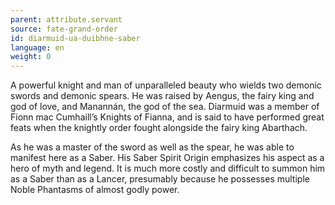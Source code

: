 ```yaml
---
parent: attribute.servant
source: fate-grand-order
id: diarmuid-ua-duibhne-saber
language: en
weight: 0
---
```


A powerful knight and man of unparalleled beauty who wields two demonic swords and demonic spears. He was raised by Aengus, the fairy king and god of love, and Manannán, the god of the sea. Diarmuid was a member of Fionn mac Cumhaill’s Knights of Fianna, and is said to have performed great feats when the knightly order fought alongside the fairy king Abarthach.

As he was a master of the sword as well as the spear, he was able to manifest here as a Saber. His Saber Spirit Origin emphasizes his aspect as a hero of myth and legend. It is much more costly and difficult to summon him as a Saber than as a Lancer, presumably because he possesses multiple Noble Phantasms of almost godly power.
